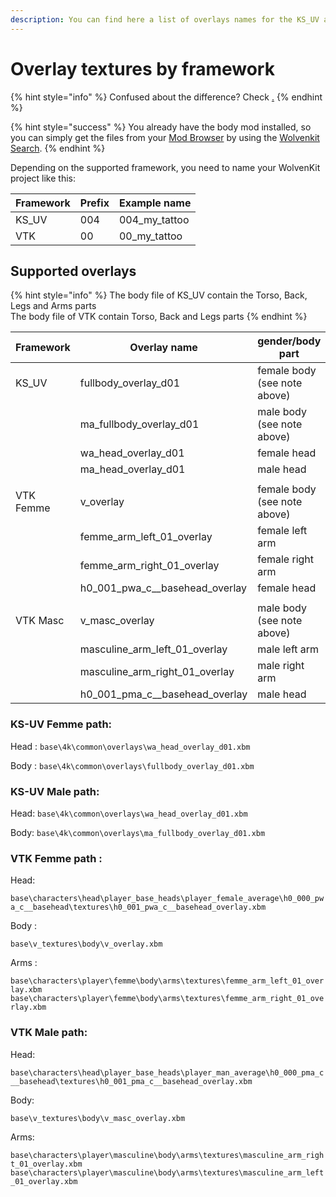 ```yaml
---
description: You can find here a list of overlays names for the KS_UV and VTK frameworks.
---
```


# Overlay textures by framework

{% hint style="info" %}
Confused about the difference? Check [.](./ "mention")
{% endhint %}

{% hint style="success" %}
You already have the body mod installed, so you can simply get the files from your [Mod Browser](https://app.gitbook.com/s/-MP_ozZVx2gRZUPXkd4r/wolvenkit-app/editor/asset-browser#mod-browser) by using the [Wolvenkit Search](https://app.gitbook.com/s/-MP_ozZVx2gRZUPXkd4r/wolvenkit-app/usage/wolvenkit-search-finding-files).&#x20;
{% endhint %}

Depending on the supported framework, you need to name your WolvenKit project like this:

| Framework | Prefix | Example name    |
| --------- | ------ | --------------- |
| KS\_UV    | 004    | 004\_my\_tattoo |
| VTK       | 00     | 00\_my\_tattoo  |

## **Supported overlays**&#x20;

{% hint style="info" %}
The body file of KS\_UV contain the Torso, Back, Legs and Arms parts\
The body file of VTK contain Torso, Back and Legs parts
{% endhint %}

<table><thead><tr><th width="159">Framework</th><th>Overlay name</th><th>gender/body part</th></tr></thead><tbody><tr><td>KS_UV</td><td>fullbody_overlay_d01 </td><td>female  body (see note above)</td></tr><tr><td></td><td>ma_fullbody_overlay_d01 </td><td>male  body (see note above)</td></tr><tr><td></td><td>wa_head_overlay_d01 </td><td>female head </td></tr><tr><td></td><td>ma_head_overlay_d01 </td><td>male head </td></tr><tr><td></td><td></td><td></td></tr><tr><td>VTK Femme</td><td>v_overlay</td><td>female body (see note above)</td></tr><tr><td></td><td>femme_arm_left_01_overlay</td><td>female left arm </td></tr><tr><td></td><td>femme_arm_right_01_overlay</td><td>female right arm </td></tr><tr><td></td><td>h0_001_pwa_c__basehead_overlay</td><td>female head </td></tr><tr><td></td><td></td><td></td></tr><tr><td>VTK Masc</td><td>v_masc_overlay</td><td>male body (see note above)</td></tr><tr><td></td><td>masculine_arm_left_01_overlay</td><td>male left arm </td></tr><tr><td></td><td>masculine_arm_right_01_overlay</td><td>male right arm </td></tr><tr><td></td><td>h0_001_pma_c__basehead_overlay</td><td>male head</td></tr></tbody></table>

### KS-UV  Femme path:&#x20;

Head : `base\4k\common\overlays\wa_head_overlay_d01.xbm`

Body : `base\4k\common\overlays\fullbody_overlay_d01.xbm`

### KS-UV  Male path:

Head: `base\4k\common\overlays\wa_head_overlay_d01.xbm`

Body: `base\4k\common\overlays\ma_fullbody_overlay_d01.xbm`

### VTK Femme path :&#x20;

Head:

`base\characters\head\player_base_heads\player_female_average\h0_000_pwa_c__basehead\textures\h0_001_pwa_c__basehead_overlay.xbm`&#x20;

Body : &#x20;

`base\v_textures\body\v_overlay.xbm`

Arms :&#x20;

`base\characters\player\femme\body\arms\textures\femme_arm_left_01_overlay.xbm base\characters\player\femme\body\arms\textures\femme_arm_right_01_overlay.xbm`

### VTK Male path:

Head:

`base\characters\head\player_base_heads\player_man_average\h0_000_pma_c__basehead\textures\h0_001_pma_c__basehead_overlay.xbm`&#x20;

Body:

`base\v_textures\body\v_masc_overlay.xbm`

Arms:

`base\characters\player\masculine\body\arms\textures\masculine_arm_right_01_overlay.xbm base\characters\player\masculine\body\arms\textures\masculine_arm_left_01_overlay.xbm`
